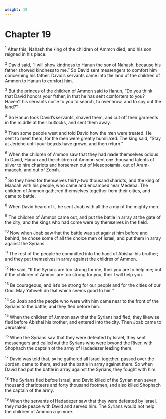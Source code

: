 ```yaml
---
weight: 19
---
```


# Chapter 19

<sup>1</sup> After this, Nahash the king of the children of Ammon died, and his son reigned in his place. 

<sup>2</sup> David said, “I will show kindness to Hanun the son of Nahash, because his father showed kindness to me.” So David sent messengers to comfort him concerning his father. David’s servants came into the land of the children of Ammon to Hanun to comfort him. 

<sup>3</sup> But the princes of the children of Ammon said to Hanun, “Do you think that David honors your father, in that he has sent comforters to you? Haven’t his servants come to you to search, to overthrow, and to spy out the land?” 

<sup>4</sup> So Hanun took David’s servants, shaved them, and cut off their garments in the middle at their buttocks, and sent them away. 

<sup>5</sup> Then some people went and told David how the men were treated. He sent to meet them; for the men were greatly humiliated. The king said, “Stay at Jericho until your beards have grown, and then return.” 

<sup>6</sup> When the children of Ammon saw that they had made themselves odious to David, Hanun and the children of Ammon sent one thousand talents of silver to hire chariots and horsemen out of Mesopotamia, out of Aram-maacah, and out of Zobah. 

<sup>7</sup> So they hired for themselves thirty-two thousand chariots, and the king of Maacah with his people, who came and encamped near Medeba. The children of Ammon gathered themselves together from their cities, and came to battle. 

<sup>8</sup> When David heard of it, he sent Joab with all the army of the mighty men. 

<sup>9</sup> The children of Ammon came out, and put the battle in array at the gate of the city; and the kings who had come were by themselves in the field. 

<sup>10</sup> Now when Joab saw that the battle was set against him before and behind, he chose some of all the choice men of Israel, and put them in array against the Syrians. 

<sup>11</sup> The rest of the people he committed into the hand of Abishai his brother; and they put themselves in array against the children of Ammon. 

<sup>12</sup> He said, “If the Syrians are too strong for me, then you are to help me; but if the children of Ammon are too strong for you, then I will help you. 

<sup>13</sup> Be courageous, and let’s be strong for our people and for the cities of our God. May Yahweh do that which seems good to him.” 

<sup>14</sup> So Joab and the people who were with him came near to the front of the Syrians to the battle; and they fled before him. 

<sup>15</sup> When the children of Ammon saw that the Syrians had fled, they likewise fled before Abishai his brother, and entered into the city. Then Joab came to Jerusalem. 

<sup>16</sup> When the Syrians saw that they were defeated by Israel, they sent messengers and called out the Syrians who were beyond the River, with Shophach the captain of the army of Hadadezer leading them. 

<sup>17</sup> David was told that, so he gathered all Israel together, passed over the Jordan, came to them, and set the battle in array against them. So when David had put the battle in array against the Syrians, they fought with him. 

<sup>18</sup> The Syrians fled before Israel; and David killed of the Syrian men seven thousand charioteers and forty thousand footmen, and also killed Shophach the captain of the army. 

<sup>19</sup> When the servants of Hadadezer saw that they were defeated by Israel, they made peace with David and served him. The Syrians would not help the children of Ammon any more. 


